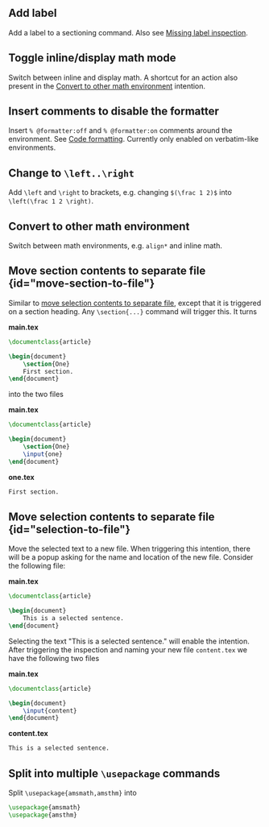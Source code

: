 ## Add label

Add a label to a sectioning command. Also see [Missing label inspection](Conventions#Missing-labels).

## Toggle inline/display math mode

Switch between inline and display math. A shortcut for an action also present in the [Convert to other math environment](Intentions#convert-to-other-math-environment) intention.

## Insert comments to disable the formatter

Insert `% @formatter:off` and `% @formatter:on` comments around the environment.
See [Code formatting](Code-formatting).
Currently only enabled on verbatim-like environments.

## Change to `\left..\right`

Add `\left` and `\right` to brackets, e.g. changing `$(\frac 1 2)$` into `\left(\frac 1 2 \right)`.

## Convert to other math environment

Switch between math environments, e.g. `align*` and inline math.

## Move section contents to separate file {id="move-section-to-file"}
Similar to [move selection contents to separate file](Intentions#selection-to-file), except that it is triggered on
a section heading. Any `\section{...}` command will trigger this. It turns

**main.tex**

```latex
\documentclass{article}

\begin{document}
    \section{One}
    First section.
\end{document}
```

into the two files

**main.tex**

```latex
\documentclass{article}

\begin{document}
    \section{One}
    \input{one}
\end{document}
```

**one.tex**

```latex
First section.
```

## Move selection contents to separate file {id="selection-to-file"}
Move the selected text to a new file. When triggering this intention, there will be a popup asking for the name and
location of the new file. Consider the following file:

**main.tex**

```latex
\documentclass{article}

\begin{document}
    This is a selected sentence.
\end{document}
```

Selecting the text "This is a selected sentence." will enable the intention. After triggering the inspection and naming
your new file `content.tex` we have the following two files

**main.tex**

```latex
\documentclass{article}

\begin{document}
    \input{content}
\end{document}
```

**content.tex**

```latex
This is a selected sentence.
```

## Split into multiple `\usepackage` commands

Split `\usepackage{amsmath,amsthm}` into

```latex
\usepackage{amsmath}
\usepackage{amsthm}
```
